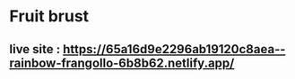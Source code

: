 #     Fruit  brust
## live site : https://65a16d9e2296ab19120c8aea--rainbow-frangollo-6b8b62.netlify.app/
